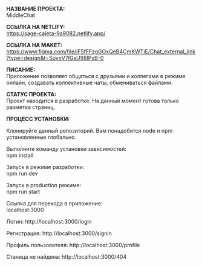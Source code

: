 <b>НАЗВАНИЕ ПРОЕКТА:</b><br>
MiddleChat

<b>ССЫЛКА НА NETLIFY:</b><br>
https://sage-cajeta-9a9082.netlify.app/

<b>ССЫЛКА НА МАКЕТ:</b><br>
https://www.figma.com/file/jF5fFFzgGOxQeB4CmKWTiE/Chat_external_link?type=design&t=SuvxV7IGsU98lPxB-0

<b>ПИСАНИЕ:</b><br>
Приложение позволяет общаться с друзьями и коллегами в режиме онлайн, создавать коллективные чаты, обмениваться файлами.

<b>СТАТУС ПРОЕКТА:</b><br>
Проект находится в разработке. На данный момент готова только разметка страниц.

<b>ПРОЦЕСС УСТАНОВКИ:</b><br>

Клонируйте данный репозиторий. Вам понадобится node и npm установленные глобально.

Выполните команду установки зависимостей:<br>
npm install

Запуск в режиме разработки:<br>
npm run dev

Запуск в production режиме:<br>
npm run start

Ссылка для перехода в приложение:<br>
localhost:3000

Логин:
http://localhost:3000/login

Регистрация:
http://localhost:3000/signin

Профиль пользователя:
http://localhost:3000/profile

Станица не найдена:
http://localhost:3000/404
